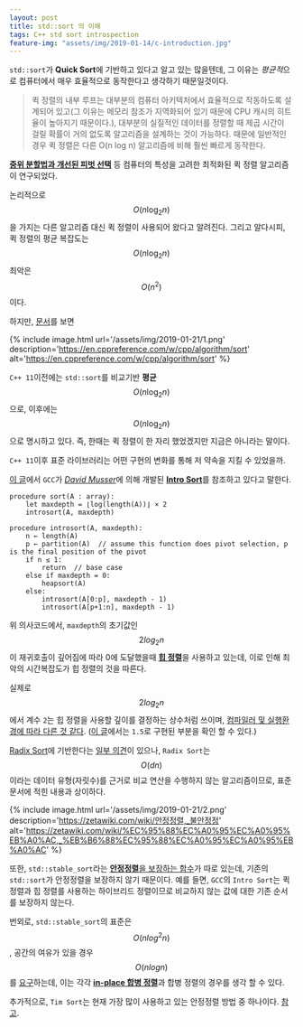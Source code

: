 ```yaml
---
layout: post
title: std::sort 의 이해
tags: C++ std sort introspection
feature-img: "assets/img/2019-01-14/c-introduction.jpg"
---
```

`std::sort`가 **Quick Sort**에 기반하고 있다고 알고 있는 많을텐데, 그 이유는 *평균적*으로 컴퓨터에서 매우 효율적으로 동작한다고
생각하기 때문일것이다.

>퀵 정렬의 내부 루프는 대부분의 컴퓨터 아키텍처에서 효율적으로 작동하도록 설계되어 있고(그 이유는 메모리 참조가 지역화되어 있기 때문에 CPU 캐시의 히트율이 높아지기 때문이다.), 대부분의 실질적인 데이터를 정렬할 때 제곱 시간이 걸릴 확률이 거의 없도록 알고리즘을 설계하는 것이 가능하다. 때문에 일반적인 경우 퀵 정렬은 다른 O(n log n) 알고리즘에 비해 훨씬 빠르게 동작한다.

[**중위 분할법과 개선된 피벗 선택**](https://ko.wikipedia.org/wiki/%ED%80%B5_%EC%A0%95%EB%A0%AC) 등 컴퓨터의 특성을 고려한 최적화된 퀵 정렬
알고리즘이 연구되었다.

논리적으로 $$O(n\log_2{n})$$을 가지는 다른 알고리즘 대신 퀵 정렬이 사용되어 왔다고 알려진다. 그리고 알다시피, 퀵 정렬의 평균 복잡도는 $$O(n\log_2{n})$$ 최악은 $$O(n^2)$$이다.

하지만, [문서](https://en.cppreference.com/w/cpp/algorithm/sort)를 보면 

{% include image.html url='/assets/img/2019-01-21/1.png' description='https://en.cppreference.com/w/cpp/algorithm/sort' alt='https://en.cppreference.com/w/cpp/algorithm/sort' %}

`C++ 11`이전에는 `std::sort`를 비교기반 **평균**$$O(n\log_2{n})$$으로, 이후에는 $$O(n\log_2{n})$$으로 명시하고 있다. 
즉, 한때는 퀵 정렬이 한 자리 했었겠지만 지금은 아니라는 말이다.

`C++ 11`이후 표준 라이브러리는 어떤 구현의 변화를 통해 저 약속을 지킬 수 있었을까.

[이 글](https://stackoverflow.com/questions/7221257/which-sorting-algorithm-is-used-in-gcc)에서
`GCC`가 [*David Musser*](https://en.wikipedia.org/wiki/David_Musser)에 의해 개발된 [**Intro Sort**](https://en.wikipedia.org/wiki/Introsort#CITEREFMusser1997)를
참조하고 있다고 말한다.

```
procedure sort(A : array):
    let maxdepth = ⌊log(length(A))⌋ × 2
    introsort(A, maxdepth)

procedure introsort(A, maxdepth):
    n ← length(A)
    p ← partition(A)  // assume this function does pivot selection, p is the final position of the pivot
    if n ≤ 1:
        return  // base case
    else if maxdepth = 0:
        heapsort(A)
    else:
        introsort(A[0:p], maxdepth - 1)
        introsort(A[p+1:n], maxdepth - 1)
```

위 의사코드에서, `maxdepth`의 초기값인 $$2log_2{n}$$이 재귀호출이 깊어짐에 따라 0에 도달했을때 [**힙 정렬**](https://ko.wikipedia.org/wiki/%ED%9E%99_%EC%A0%95%EB%A0%AC)을
사용하고 있는데, 이로 인해 최악의 시간복잡도가 힙 정렬의 것을 따른다.

실제로 $$2log_2{n}$$에서 계수 `2`는 힙 정렬을 사용할 깊이를 결정하는 상수처럼 쓰이며, [컴파일러 및 실행환경에 따라 다른 것 같다](https://solarianprogrammer.com/2012/10/24/cpp-11-sort-benchmark/).
([이 글](http://debugjung.tistory.com/entry/stl%EC%97%90%EC%84%9C-%EA%B5%AC%ED%98%84%ED%95%9C-intro-sort-%EC%B0%B8%EC%A1%B0)에서는 `1.5`로 구현된 부분을 확인 할 수 있다.)

[Radix Sort](https://ko.wikipedia.org/wiki/%EA%B8%B0%EC%88%98_%EC%A0%95%EB%A0%AC)에
기반한다는 [일부 의견](https://stackoverflow.com/questions/1840121/which-type-of-sorting-is-used-in-the-stdsort)이
있으나, `Radix Sort`는  $$O(dn)$$이라는 데이터 유형(자릿수)를 근거로 비교 연산을 수행하지 않는 알고리즘이므로, 표준문서에 적힌 내용과 상이하다.

{% include image.html url='/assets/img/2019-01-21/2.png' description='https://zetawiki.com/wiki/안정정렬,_불안정정' alt='https://zetawiki.com/wiki/%EC%95%88%EC%A0%95%EC%A0%95%EB%A0%AC,_%EB%B6%88%EC%95%88%EC%A0%95%EC%A0%95%EB%A0%AC' %}

또한, `std::stable_sort`라는 [**안정정렬**을 보장하는 함수](https://en.cppreference.com/w/cpp/algorithm/stable_sort)가 따로 있는데,
기존의 `std::sort`가 안정정렬을 보장하지 않기 때문이다. 예를 들면, `GCC`의
`Intro Sort`는 퀵 정렬과 힙 정렬를 사용하는 하이브리드 정렬이므로 비교하지 않는 값에 대한 기존 순서를 보장하지 않는다.

번외로, `std::stable_sort`의 표준은 $$O(nlog^2n)$$, 공간의 여유가 있을 경우 $$O(nlogn)$$를 [요구](https://en.wikipedia.org/wiki/Sort_(C%2B%2B)#Other_types_of_sorting)하는데, 이는 각각
[**in-place 합병 정렬**](https://en.wikipedia.org/wiki/Merge_sort#Variants)과 합병 정렬의 경우를 생각 할 수 있다.

추가적으로, `Tim Sort`는 현재 가장 많이 사용하고 있는 안정정렬 방법 중 하나이다. [참고](https://en.wikipedia.org/wiki/Timsort).

